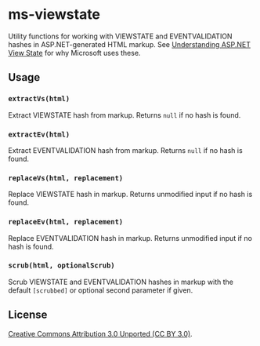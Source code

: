# ms-viewstate #

Utility functions for working with VIEWSTATE and EVENTVALIDATION hashes in ASP.NET-generated HTML markup. See [Understanding ASP.NET View State](http://msdn.microsoft.com/en-us/library/ms972976.aspx) for why Microsoft uses these.

## Usage ##

### `extractVs(html)` ###

Extract VIEWSTATE hash from markup. Returns `null` if no hash is found.

### `extractEv(html)` ###

Extract EVENTVALIDATION hash from markup. Returns `null` if no hash is found.

### `replaceVs(html, replacement)` ###

Replace VIEWSTATE hash in markup. Returns unmodified input if no hash is found.

### `replaceEv(html, replacement)` ###

Replace EVENTVALIDATION hash in markup. Returns unmodified input if no hash is found.

### `scrub(html, optionalScrub)` ###

Scrub VIEWSTATE and EVENTVALIDATION hashes in markup with the default `[scrubbed]` or optional second parameter if given.

## License ##

[Creative Commons Attribution 3.0 Unported (CC BY 3.0)](http://creativecommons.org/licenses/by/3.0/legalcode).
